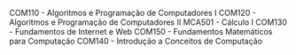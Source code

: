 COM110 - Algoritmos e Programação de Computadores I
COM120 - Algoritmos e Programação de Computadores II
MCA501 - Cálculo I
COM130 - Fundamentos de Internet e Web
COM150 - Fundamentos Matemáticos para Computação
COM140 - Introdução a Conceitos de Computação